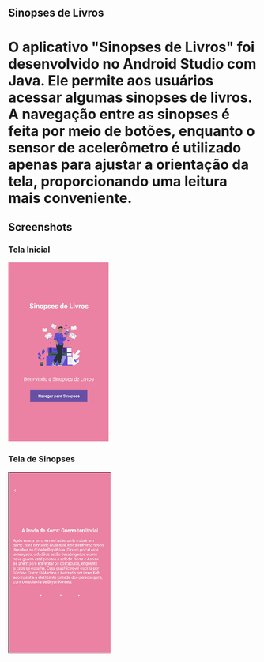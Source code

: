 ## Sinopses de Livros

# O aplicativo "Sinopses de Livros" foi desenvolvido no Android Studio com Java. Ele permite aos usuários acessar algumas sinopses de livros. A navegação entre as sinopses é feita por meio de botões, enquanto o sensor de acelerômetro é utilizado apenas para ajustar a orientação da tela, proporcionando uma leitura mais conveniente.

## Screenshots

### Tela Inicial
![Tela Inicial](app/src/main/res/drawable/inicial.png)

### Tela de Sinopses
![Tela de Sinopses](app/src/main/res/drawable/sp.png)






